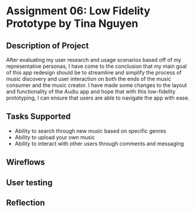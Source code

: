 # Assignment 06: Low Fidelity Prototype by Tina Nguyen 

## Description of Project 

After evaluating my user research and usage scenarios based off of my representative personas, I have come to the conclusion that my main goal of this app redesign should be to streamline and simplify the process of music discovery and user interaction on both the ends of the music consumer and the music creator. I have made some changes to the layout and functionality of the Audiu app and hope that with this low-fidelity prototyping, I can ensure that users are able to navigate the app with ease. 

## Tasks Supported 

* Ability to search through new music based on specific genres
* Ability to upload your own music 
* Ability to interact with other users through comments and messaging 

## Wireflows 

## User testing 

## Reflection

